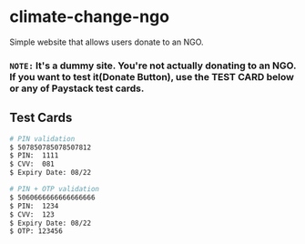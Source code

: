 # climate-change-ngo

Simple website that allows users donate to an NGO. 

### `NOTE:` It's a dummy site. You're not actually donating to an NGO. If you want to test it(Donate Button), use the TEST CARD below or any of Paystack test cards.

## Test Cards

```bash
# PIN validation
$ 507850785078507812
$ PIN:  1111
$ CVV:  081
$ Expiry Date: 08/22

# PIN + OTP validation
$ 5060666666666666666
$ PIN:  1234
$ CVV:  123
$ Expiry Date: 08/22
$ OTP: 123456

